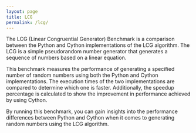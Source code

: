 ```yaml
---
layout: page
title: LCG
permalink: /lcg/
---
```


The LCG (Linear Congruential Generator) Benchmark is a comparison between the Python and Cython implementations of the LCG algorithm. The LCG is a simple pseudorandom number generator that generates a sequence of numbers based on a linear equation.

This benchmark measures the performance of generating a specified number of random numbers using both the Python and Cython implementations. The execution times of the two implementations are compared to determine which one is faster. Additionally, the speedup percentage is calculated to show the improvement in performance achieved by using Cython.

By running this benchmark, you can gain insights into the performance differences between Python and Cython when it comes to generating random numbers using the LCG algorithm.

